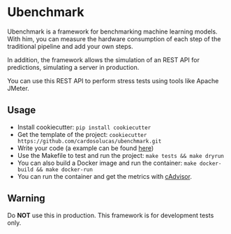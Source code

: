 # Ubenchmark
Ubenchmark is a framework for benchmarking machine learning models. With him, you can measure the hardware consumption of each step of the traditional pipeline and add your own steps.

In addition, the framework allows the simulation of an REST API for predictions, simulating a server in production.

You can use this REST API to perform stress tests using tools like Apache JMeter.

## Usage

 - Install cookiecutter:
 `pip install cookiecutter`
 - Get the template of the project:
 `cookiecutter https://github.com/cardosolucas/ubenchmark.git`
 - Write your code (a example can be found [here](https://github.com/cardosolucas/houseprices-example))
 - Use the Makefile to test and run the project:
 `make tests && make dryrun`
 - You can also build a Docker image and run the container:
 `make docker-build && make docker-run`
 - You can run the container and get the metrics with [cAdvisor](https://github.com/google/cadvisor).

## Warning
Do **NOT** use this in production. This framework is for development tests only. 